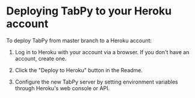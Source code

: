 # Deploying TabPy to your Heroku account

To deploy TabPy from master branch to a Heroku account:

1. Log in to Heroku with your account via a browser.
    If you don't have an account, create one.

2. Click the "Deploy to Heroku" button in the Readme.

3. Configure the new TabPy server by setting environment
    variables through Heroku's web console or API.
